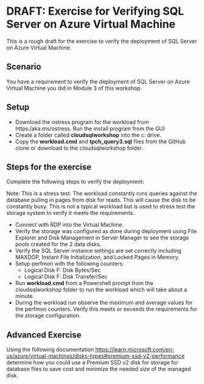 # DRAFT: Exercise for Verifying SQL Server on Azure Virtual Machine

This is a rough draft for the exercise to verify the deployment of SQL Server on Azure Virtual Machine.

## Scenario

You have a requirement to verify the deployment of SQL Server on Azure Virtual Machine you did in Module 3 of this workshop.

## Setup

- Download the ostress program for the workload from https:/aka.ms/ostress. Run the install program from the GUI
- Create a folder called **cloudsqlworkshop** into the c: drive.
- Copy the **workload.cmd** and **tpch_query3.sql** files from the GitHub clone or download to the cloudsqlworkshop folder.

## Steps for the exercise

Complete the following steps to verify the deployment:

Note: This is a stress test. The workload constantly runs queries against the database pulling in pages from disk for reads. This will cause the disk to be constantly busy. This is not a typical workload but is used to stress test the storage system to verify it meets the requirements.

- Connect with RDP into the Virtual Machine.
- Verify the storage was configured as done during deployment using File Explorer and Disk Management in Server Manager to see the storage pools created for the 2 data disks.
- Verify the SQL Server instance settings are set correctly including MAXDOP, Instant File Initialization, and Locked Pages in Memory.
- Setup perfmon with the following counters:
    - Logical Disk F: Disk Bytes/Sec
    - Logical Disk F: Disk Transfer/Sec
- Run **workload.cmd** from a Powershell prompt from the cloudsqlworkshop folder to run the workload which will take about a minute.
- During the workload run observe the maximum and average values for the perfmon counters. Verify this meets or exceeds the requirements for the storage configuration.

## Advanced Exercise

Using the following documentation https://learn.microsoft.com/en-us/azure/virtual-machines/disks-types#premium-ssd-v2-performance determine how you could use a Premium SSD v2 disk for storage for database files to save cost and minimize the needed size of the managed disk.